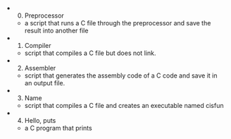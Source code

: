 + 0. Preprocessor 
	+ a script that runs a C file through the preprocessor and save the result into another file
+ 1. Compiler 
	+ script that compiles a C file but does not link.
+ 2. Assembler 
	+ script that generates the assembly code of a C code and save it in an output file.
+  3. Name 
	+ script that compiles a C file and creates an executable named cisfun
+ 4. Hello, puts 
	+ a C program that prints 
